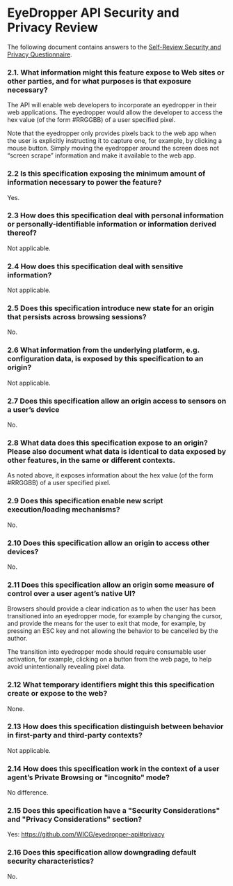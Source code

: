 # EyeDropper API Security and Privacy Review

The following document contains answers to the [Self-Review Security and Privacy Questionnaire](https://www.w3.org/TR/security-privacy-questionnaire/).

### 2.1. What information might this feature expose to Web sites or other parties, and for what purposes is that exposure necessary? 

The API will enable web developers to incorporate an eyedropper in their web applications. The eyedropper would allow the developer to access the hex value (of the form #RRGGBB) of a user specified pixel.

Note that the eyedropper only provides pixels back to the web app when the user is explicitly instructing it to capture one, for example, by clicking a mouse button. Simply moving the eyedropper around the screen does not “screen scrape” information and make it available to the web app.

### 2.2 Is this specification exposing the minimum amount of information necessary to power the feature? 

Yes.

### 2.3 How does this specification deal with personal information or personally-identifiable information or information derived thereof? 

Not applicable.

### 2.4 How does this specification deal with sensitive information? 

Not applicable.

### 2.5 Does this specification introduce new state for an origin that persists across browsing sessions? 

No.

### 2.6 What information from the underlying platform, e.g. configuration data, is exposed by this specification to an origin? 

Not applicable.

### 2.7 Does this specification allow an origin access to sensors on a user’s device 

No.

### 2.8 What data does this specification expose to an origin? Please also document what data is identical to data exposed by other features, in the same or different contexts. 

As noted above, it exposes information about the hex value (of the form #RRGGBB) of a user specified pixel.

### 2.9 Does this specification enable new script execution/loading mechanisms? 

No.

### 2.10 Does this specification allow an origin to access other devices? 

No.

### 2.11 Does this specification allow an origin some measure of control over a user agent’s native UI? 

Browsers should provide a clear indication as to when the user has been transitioned into an eyedropper mode, for example by changing the cursor, and provide the means for the user to exit that mode, for example, by pressing an ESC key and not allowing the behavior to be cancelled by the author. 

The transition into eyedropper mode should require consumable user activation, for example, clicking on a button from the web page, to help avoid unintentionally revealing pixel data.

### 2.12 What temporary identifiers might this this specification create or expose to the web? 

None.

### 2.13 How does this specification distinguish between behavior in first-party and third-party contexts? 

Not applicable.

### 2.14 How does this specification work in the context of a user agent’s Private Browsing or "incognito" mode? 

No difference.

### 2.15 Does this specification have a "Security Considerations" and "Privacy Considerations" section? 

Yes: https://github.com/WICG/eyedropper-api#privacy

### 2.16 Does this specification allow downgrading default security characteristics? 

No.
